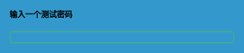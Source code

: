 <!doctype html>
<html>
<head>
<meta http-equiv="Content-Type" content="text/html; charset=utf-8" />
<title>jQuery密码强度验证</title>


<link href='css/style.css' rel='stylesheet' type='text/css'>

</head>

<body>


<form id="myform">
	<p>
		<label>输入一个测试密码</label>
		<input type="password" id="myPassword" name="" value="">
	</p>
</form>

<script type="text/javascript" src="js/jquery.min.js"></script>
<script type="text/javascript" src="js/strength.js"></script>
<script type="text/javascript">
$(document).ready(function($) {
		
	$('#myPassword').strength({
		strengthClass: 'strength',
		strengthMeterClass: 'strength_meter',
		strengthButtonClass: 'button_strength',
		strengthButtonText: '显示密码',
		strengthButtonTextToggle: '隐藏密码'
	});
	
});
</script>

</body>
</html>

<style>
  @charset "utf-8";
/* CSS Document */
html{color:#000;background:#FFF;}body,div,dl,dt,dd,ul,ol,li,h1,h2,h3,h4,h5,h6,pre,code,form,fieldset,legend,input,textarea,p,blockquote,th,td{margin:0;padding:0;}table{border-collapse:collapse;border-spacing:0;}fieldset,img{border:0;}address,caption,cite,code,dfn,em,strong,th,var{font-style:normal;font-weight:normal;}li{list-style:none;}caption,th{text-align:left;}h1,h2,h3,h4,h5,h6{font-size:100%;font-weight:normal;}q:before,q:after{content:'';}abbr,acronym{border:0;font-variant:normal;}sup{vertical-align:text-top;}sub{vertical-align:text-bottom;}input,textarea,select{font-family:inherit;font-size:inherit;font-weight:inherit;}input,textarea,select{*font-size:100%;}legend{color:#000;}
/*SITE STYLING*/
html{ background:#39C;font-family:'Lato', sans-serif;color:#000;}
.clear{clear:both;display:block;}

p{color:#777;line-height:50px;}

/* myform */
#myform{width:400px;margin:50px auto 0 auto;position:relative; color:#000;}
#myform label{margin-bottom:5px;display:block;text-transform:uppercase;font-size:14px;color:#000;font-weight:bold;}
#myform input[type="password"],#myform input[type="text"]{
	background:transparent;border:2px solid #46AC84;
	color:#777;
	font-family:"Lato", sans-serif;
	font-size:14px;
	padding:9px 5px;
	height:21px;表单
	text-indent:6px;
	-webkit-appearance:none;
	-webkit-border-radius:6px;
	-moz-border-radius:6px;
	border-radius:6px;
	-webkit-box-shadow:none;
	-moz-box-shadow:none;
	box-shadow:none;
	-webkit-transition:border .25s linear, color .25s linear;
	-moz-transition:border .25s linear, color .25s linear;
	-o-transition:border .25s linear, color .25s linear;
	transition:border .25s linear, color .25s linear;
	-webkit-backface-visibility:hidden;
	width:100%;
}
#myform input[type="password"]:focus,#myform input[type="text"]:focus{outline:0;border:2px solid white;}

.strength_meter{
	position:absolute;
	left:0px;
	top:60px;
	width:100%;
	height:43px;
	z-index:-1;
	border-radius:5px;
}
.button_strength {
	text-decoration:none;
	color:#000;
	font-size:13px;
}
.strength_meter div{width:0%;
	height:43px;
	text-align:right;
	color:#000;
	line-height:43px;
	-webkit-transition:all .3s ease-in-out;
	padding-right:12px;
	border-radius:5px;
}
.strength_meter div p{
	position:absolute;
	top:48px;
	right:-11px;
	color:#000;
	font-size:13px;
}

.veryweak{
	background-color:#FFA0A0;
	border-color:#F04040!important;
	width:25%!important;
}
.weak{
	background-color:#FFB78C;
	border-color:#FF853C!important;
	width:50%!important;
}
.medium{
	background-color:#FFEC8B;
	border-color:#FC0!important;
	width:75%!important;
}
.strong{
	background-color:#C3FF88;
	border-color:#8DFF1C!important;
	width:100%!important;
}
</style>
<script src="http://www.jq22.com/jquery/jquery-1.10.2.js"></script>
<script>
  /*!
 * strength.js
 * Original author: @aaronlumsden
 * Further changes, comments: @aaronlumsden
 * Licensed under the MIT license
 */
;(function ( $, window, document, undefined ) {

    var pluginName = "strength",
        defaults = {
            strengthClass: 'strength',
            strengthMeterClass: 'strength_meter',
            strengthButtonClass: 'button_strength',
            strengthButtonText: 'Show Password',
            strengthButtonTextToggle: 'Hide Password'
        };

       // $('<style>body { background-color: red; color: white; }</style>').appendTo('head');

    function Plugin( element, options ) {
        this.element = element;
        this.$elem = $(this.element);
        this.options = $.extend( {}, defaults, options );
        this._defaults = defaults;
        this._name = pluginName;
        this.init();
    }

    Plugin.prototype = {

        init: function() {


            var characters = 0;
            var capitalletters = 0;
            var loweletters = 0;
            var number = 0;
            var special = 0;

            var upperCase= new RegExp('[A-Z]');
            var lowerCase= new RegExp('[a-z]');
            var numbers = new RegExp('[0-9]');
            var specialchars = new RegExp('([!,%,&,@,#,$,^,*,?,_,~])');

            function GetPercentage(a, b) {
                    return ((b / a) * 100);
                }

                function check_strength(thisval,thisid){
                     if (thisval.length > 8) { characters = 1; } else { characters = 0; };
                    if (thisval.match(upperCase)) { capitalletters = 1} else { capitalletters = 0; };
                    if (thisval.match(lowerCase)) { loweletters = 1}  else { loweletters = 0; };
                    if (thisval.match(numbers)) { number = 1}  else { number = 0; };

                    var total = characters + capitalletters + loweletters + number + special;
                    var totalpercent = GetPercentage(7, total).toFixed(0);

                  

                    get_total(total,thisid);
                }

            function get_total(total,thisid){

                  var thismeter = $('div[data-meter="'+thisid+'"]');
                if(total == 0){
                      thismeter.removeClass().html('');
                }else if (total <= 1) {
                   thismeter.removeClass();
                   thismeter.addClass('veryweak').html('<p>强度: 很弱</p>');
                } else if (total == 2){
                    thismeter.removeClass();
                   thismeter.addClass('weak').html('<p>强度: 较弱</p>');
                } else if(total == 3){
                    thismeter.removeClass();
                   thismeter.addClass('medium').html('<p>强度: 一般</p>');

                } else {
                     thismeter.removeClass();
                   thismeter.addClass('strong').html('<p>强度: 强</p>');
                } 
                /*console.log(total);*/
            }





            var isShown = false;
            var strengthButtonText = this.options.strengthButtonText;
            var strengthButtonTextToggle = this.options.strengthButtonTextToggle;


            thisid = this.$elem.attr('id');

            this.$elem.addClass(this.options.strengthClass).attr('data-password',thisid).after('<input style="display:none" class="'+this.options.strengthClass+'" data-password="'+thisid+'" type="text" name="" value=""><a data-password-button="'+thisid+'" href="" class="'+this.options.strengthButtonClass+'">'+this.options.strengthButtonText+'</a><div class="'+this.options.strengthMeterClass+'"><div data-meter="'+thisid+'"><p></p></div></div>');
             
            this.$elem.bind('keyup keydown', function(event) {
                thisval = $('#'+thisid).val();
                $('input[type="text"][data-password="'+thisid+'"]').val(thisval);
                check_strength(thisval,thisid);
                
            });

             $('input[type="text"][data-password="'+thisid+'"]').bind('keyup keydown', function(event) {
                thisval = $('input[type="text"][data-password="'+thisid+'"]').val();
                /*console.log(thisval);*/
                $('input[type="password"][data-password="'+thisid+'"]').val(thisval);
                check_strength(thisval,thisid);
                
            });



            $(document.body).on('click', '.'+this.options.strengthButtonClass, function(e) {
                e.preventDefault();

               thisclass = 'hide_'+$(this).attr('class');




                if (isShown) {
                    $('input[type="text"][data-password="'+thisid+'"]').hide();
                    $('input[type="password"][data-password="'+thisid+'"]').show().focus();
                    $('a[data-password-button="'+thisid+'"]').removeClass(thisclass).html(strengthButtonText);
                    isShown = false;

                } else {
                    $('input[type="text"][data-password="'+thisid+'"]').show().focus();
                    $('input[type="password"][data-password="'+thisid+'"]').hide();
                    $('a[data-password-button="'+thisid+'"]').addClass(thisclass).html(strengthButtonTextToggle);
                    isShown = true;
   
                }


               
            });


         
            
        },

        yourOtherFunction: function(el, options) {
            // some logic
        }
    };

    // A really lightweight plugin wrapper around the constructor,
    // preventing against multiple instantiations
    $.fn[pluginName] = function ( options ) {
        return this.each(function () {
            if (!$.data(this, "plugin_" + pluginName)) {
                $.data(this, "plugin_" + pluginName, new Plugin( this, options ));
            }
        });
    };

})( jQuery, window, document );



</script>
